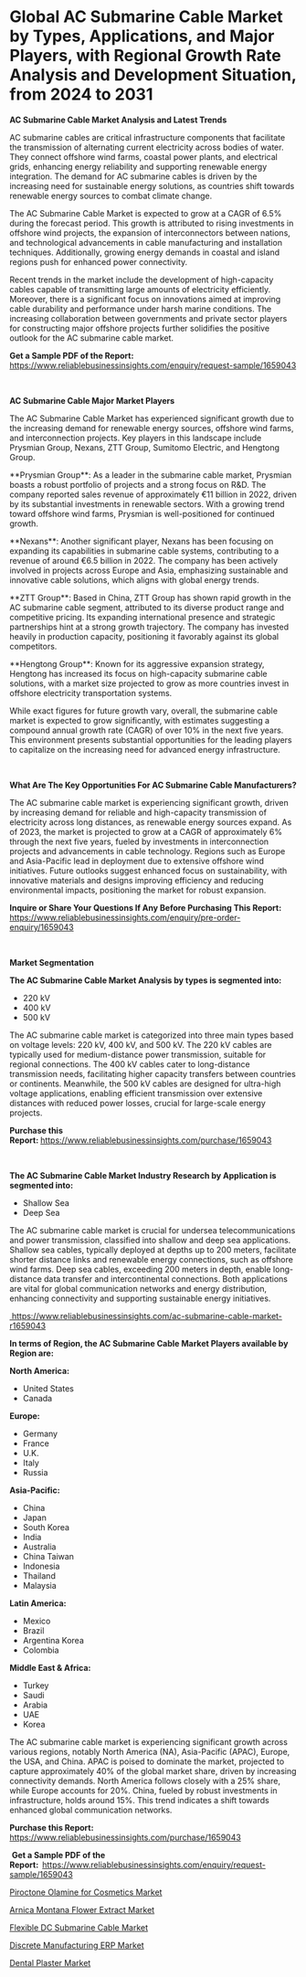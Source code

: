 <p><h1>Global AC Submarine Cable Market by Types, Applications, and Major Players, with Regional Growth Rate Analysis and Development Situation, from 2024 to 2031</h1></p><p><strong>AC Submarine Cable Market Analysis and Latest Trends</strong></p>
<p><p>AC submarine cables are critical infrastructure components that facilitate the transmission of alternating current electricity across bodies of water. They connect offshore wind farms, coastal power plants, and electrical grids, enhancing energy reliability and supporting renewable energy integration. The demand for AC submarine cables is driven by the increasing need for sustainable energy solutions, as countries shift towards renewable energy sources to combat climate change.</p><p>The AC Submarine Cable Market is expected to grow at a CAGR of 6.5% during the forecast period. This growth is attributed to rising investments in offshore wind projects, the expansion of interconnectors between nations, and technological advancements in cable manufacturing and installation techniques. Additionally, growing energy demands in coastal and island regions push for enhanced power connectivity.</p><p>Recent trends in the market include the development of high-capacity cables capable of transmitting large amounts of electricity efficiently. Moreover, there is a significant focus on innovations aimed at improving cable durability and performance under harsh marine conditions. The increasing collaboration between governments and private sector players for constructing major offshore projects further solidifies the positive outlook for the AC submarine cable market.</p></p>
<p><strong>Get a Sample PDF of the Report:&nbsp;</strong> <a href="https://www.reliablebusinessinsights.com/enquiry/request-sample/1659043?utm_campaign=1135&utm_medium=2&utm_source=Github&utm_content=ia&utm_term=28092024&utm_id=ac-submarine-cable">https://www.reliablebusinessinsights.com/enquiry/request-sample/1659043</a></p>
<p>&nbsp;</p>
<p><strong>AC Submarine Cable Major Market Players</strong></p>
<p><p>The AC Submarine Cable Market has experienced significant growth due to the increasing demand for renewable energy sources, offshore wind farms, and interconnection projects. Key players in this landscape include Prysmian Group, Nexans, ZTT Group, Sumitomo Electric, and Hengtong Group.</p><p>**Prysmian Group**: As a leader in the submarine cable market, Prysmian boasts a robust portfolio of projects and a strong focus on R&D. The company reported sales revenue of approximately €11 billion in 2022, driven by its substantial investments in renewable sectors. With a growing trend toward offshore wind farms, Prysmian is well-positioned for continued growth.</p><p>**Nexans**: Another significant player, Nexans has been focusing on expanding its capabilities in submarine cable systems, contributing to a revenue of around €6.5 billion in 2022. The company has been actively involved in projects across Europe and Asia, emphasizing sustainable and innovative cable solutions, which aligns with global energy trends.</p><p>**ZTT Group**: Based in China, ZTT Group has shown rapid growth in the AC submarine cable segment, attributed to its diverse product range and competitive pricing. Its expanding international presence and strategic partnerships hint at a strong growth trajectory. The company has invested heavily in production capacity, positioning it favorably against its global competitors.</p><p>**Hengtong Group**: Known for its aggressive expansion strategy, Hengtong has increased its focus on high-capacity submarine cable solutions, with a market size projected to grow as more countries invest in offshore electricity transportation systems. </p><p>While exact figures for future growth vary, overall, the submarine cable market is expected to grow significantly, with estimates suggesting a compound annual growth rate (CAGR) of over 10% in the next five years. This environment presents substantial opportunities for the leading players to capitalize on the increasing need for advanced energy infrastructure.</p></p>
<p>&nbsp;</p>
<p><strong>What Are The Key Opportunities For AC Submarine Cable Manufacturers?</strong></p>
<p><p>The AC submarine cable market is experiencing significant growth, driven by increasing demand for reliable and high-capacity transmission of electricity across long distances, as renewable energy sources expand. As of 2023, the market is projected to grow at a CAGR of approximately 6% through the next five years, fueled by investments in interconnection projects and advancements in cable technology. Regions such as Europe and Asia-Pacific lead in deployment due to extensive offshore wind initiatives. Future outlooks suggest enhanced focus on sustainability, with innovative materials and designs improving efficiency and reducing environmental impacts, positioning the market for robust expansion.</p></p>
<p><strong>Inquire or Share Your Questions If Any Before Purchasing This Report:</strong> <a href="https://www.reliablebusinessinsights.com/enquiry/pre-order-enquiry/1659043?utm_campaign=1135&utm_medium=2&utm_source=Github&utm_content=ia&utm_term=28092024&utm_id=ac-submarine-cable">https://www.reliablebusinessinsights.com/enquiry/pre-order-enquiry/1659043</a></p>
<p>&nbsp;</p>
<p><strong>Market Segmentation</strong></p>
<p><strong>The AC Submarine Cable Market Analysis by types is segmented into:</strong></p>
<p><ul><li>220 kV</li><li>400 kV</li><li>500 kV</li></ul></p>
<p><p>The AC submarine cable market is categorized into three main types based on voltage levels: 220 kV, 400 kV, and 500 kV. The 220 kV cables are typically used for medium-distance power transmission, suitable for regional connections. The 400 kV cables cater to long-distance transmission needs, facilitating higher capacity transfers between countries or continents. Meanwhile, the 500 kV cables are designed for ultra-high voltage applications, enabling efficient transmission over extensive distances with reduced power losses, crucial for large-scale energy projects.</p></p>
<p><strong>Purchase this Report:&nbsp;</strong><a href="https://www.reliablebusinessinsights.com/purchase/1659043?utm_campaign=1135&utm_medium=2&utm_source=Github&utm_content=ia&utm_term=28092024&utm_id=ac-submarine-cable">https://www.reliablebusinessinsights.com/purchase/1659043</a></p>
<p>&nbsp;</p>
<p><strong>The AC Submarine Cable Market Industry Research by Application is segmented into:</strong></p>
<p><ul><li>Shallow Sea</li><li>Deep Sea</li></ul></p>
<p><p>The AC submarine cable market is crucial for undersea telecommunications and power transmission, classified into shallow and deep sea applications. Shallow sea cables, typically deployed at depths up to 200 meters, facilitate shorter distance links and renewable energy connections, such as offshore wind farms. Deep sea cables, exceeding 200 meters in depth, enable long-distance data transfer and intercontinental connections. Both applications are vital for global communication networks and energy distribution, enhancing connectivity and supporting sustainable energy initiatives.</p></p>
<p><a href="https://www.reliablebusinessinsights.com/ac-submarine-cable-market-r1659043?utm_campaign=1135&utm_medium=2&utm_source=Github&utm_content=ia&utm_term=28092024&utm_id=ac-submarine-cable">&nbsp;https://www.reliablebusinessinsights.com/ac-submarine-cable-market-r1659043</a></p>
<p><strong>In terms of Region, the AC Submarine Cable Market Players available by Region are:</strong></p>
<p>
    <p> <strong> North America: </strong>
        <ul>
            <li>United States</li>
            <li>Canada</li>
        </ul>
        </p> 
    <p> <strong> Europe: </strong>
        <ul>
            <li>Germany</li>
            <li>France</li>
            <li>U.K.</li>
            <li>Italy</li>
            <li>Russia</li>
        </ul>
        </p> 
    <p> <strong> Asia-Pacific: </strong>
        <ul>
            <li>China</li>
            <li>Japan</li>
            <li>South Korea</li>
            <li>India</li>
            <li>Australia</li>
            <li>China Taiwan</li>
            <li>Indonesia</li>
            <li>Thailand</li>
            <li>Malaysia</li>
        </ul>
        </p> 
    <p> <strong> Latin America: </strong>
        <ul>
            <li>Mexico</li>
            <li>Brazil</li>
            <li>Argentina Korea</li>
            <li>Colombia</li>
        </ul>
        </p> 
    <p> <strong> Middle East & Africa: </strong>
        <ul>
            <li>Turkey</li>
            <li>Saudi</li>
            <li>Arabia</li>
            <li>UAE</li>
            <li>Korea</li>
        </ul>
    </p>
    </p>
<p><p>The AC submarine cable market is experiencing significant growth across various regions, notably North America (NA), Asia-Pacific (APAC), Europe, the USA, and China. APAC is poised to dominate the market, projected to capture approximately 40% of the global market share, driven by increasing connectivity demands. North America follows closely with a 25% share, while Europe accounts for 20%. China, fueled by robust investments in infrastructure, holds around 15%. This trend indicates a shift towards enhanced global communication networks.</p></p>
<p><strong>Purchase this Report: </strong><a href="https://www.reliablebusinessinsights.com/purchase/1659043?utm_campaign=1135&utm_medium=2&utm_source=Github&utm_content=ia&utm_term=28092024&utm_id=ac-submarine-cable">https://www.reliablebusinessinsights.com/purchase/1659043</a></p>
<p>&nbsp;<strong>Get a Sample PDF of the Report:&nbsp;&nbsp;</strong><a href="https://www.reliablebusinessinsights.com/enquiry/request-sample/1659043?utm_campaign=1135&utm_medium=2&utm_source=Github&utm_content=ia&utm_term=28092024&utm_id=ac-submarine-cable">https://www.reliablebusinessinsights.com/enquiry/request-sample/1659043</a></p>
<p><strong></strong></p>
<p><p><a href="https://github.com/ChristyMAguilar/Market-Research-Report-List-1/blob/main/piroctone-olamine-for-cosmetics-market.md?utm_campaign=1135&utm_medium=2&utm_source=Github&utm_content=ia&utm_term=28092024&utm_id=ac-submarine-cable">Piroctone Olamine for Cosmetics Market</a></p><p><a href="https://issuu.com/reportprime-2/docs/arnica-montana-flower-extract-marke_b045e8446a8bad?utm_campaign=1135&utm_medium=2&utm_source=Github&utm_content=ia&utm_term=28092024&utm_id=ac-submarine-cable">Arnica Montana Flower Extract Market</a></p><p><a href="https://github.com/mozsorpen/Market-Research-Report-List-1/blob/main/flexible-dc-submarine-cable-market.md?utm_campaign=1135&utm_medium=2&utm_source=Github&utm_content=ia&utm_term=28092024&utm_id=ac-submarine-cable">Flexible DC Submarine Cable Market</a></p><p><a href="https://www.linkedin.com/pulse/charting-future-comprehensive-analysis-global-discrete-iak6e?trackingId=mRqgQy%2FkRqKYBhj5pzfmcg%3D%3D&utm_campaign=1135&utm_medium=2&utm_source=Github&utm_content=ia&utm_term=28092024&utm_id=ac-submarine-cable">Discrete Manufacturing ERP Market</a></p><p><a href="https://www.linkedin.com/pulse/dental-plaster-market-size-growing-cagr-96-report-covers-analysis-jkgcf?utm_campaign=1135&utm_medium=2&utm_source=Github&utm_content=ia&utm_term=28092024&utm_id=ac-submarine-cable">Dental Plaster Market</a></p></p>